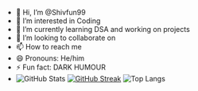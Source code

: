 - 👋 Hi, I’m @Shivfun99
- 👀 I’m interested in Coding
- 🌱 I’m currently learning DSA and working on projects
- 💞️ I’m looking to collaborate on 
- 📫 How to reach me 
- 😄 Pronouns: He/him
- ⚡ Fun fact: DARK HUMOUR
- ![GitHub Stats](https://github-readme-stats.vercel.app/api?username=Shivfun99&show_icons=true&theme=tokyonight)
[![GitHub Streak](https://streak-stats.demolab.com?user=Shivfun99&theme=tokyonight)](https://git.io/streak-stats)
![Top Langs](https://github-readme-stats.vercel.app/api/top-langs/?username=Shivfun99&layout=compact&theme=tokyonight)



<!---
Shivfun99/Shivfun99 is a ✨ special ✨ repository because its `README.md` (this file) appears on your GitHub profile.
You can click the Preview link to take a look at your changes.
--->
